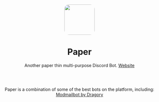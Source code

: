 <div id="header" align="center">
  <img style="border-radius: 15px;" src="https://github.com/ephraimkreighbaum/Paper/blob/main/src/img/paper.jpg?raw=true" width="100"/>
  <h1>Paper</h1>
  <p> 
    Another paper thin multi-purpose Discord Bot.
    <a href="https://therealedk.xyz/paper">Website</a>
  </p>
  <br><br>
  <p>
    Paper is a combination of some of the best bots on the platform, including:
    <br>
    <a href="https://github.com/Dragory/modmailbot">Modmailbot by Dragory</a>
  </p>
</div>
